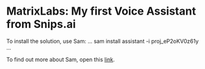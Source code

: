 # MatrixLabs: My first Voice Assistant from Snips.ai

To install the solution, use Sam:
...
sam install assistant -i proj_eP2oKV0z61y
...

To find out more about Sam, open this [link](https://docs.snips.ai/articles/console/actions/deploy-your-assistant#deploy-with-sam).
